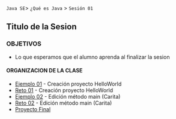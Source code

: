 
`Java SE`> `¿Qué es Java` > `Sesión 01`

## Titulo de la Sesion 

### OBJETIVOS 

- Lo que esperamos que el alumno aprenda al finalizar la sesion 

#### ORGANIZACION DE LA CLASE 

- [Ejemplo 01](Ejemplo-01) - Creación proyecto HelloWorld
- [Reto 01](Reto-01) - Creación proyecto HelloWorld
- [Ejemplo 02](Ejemplo-02) - Edición método main (Carita)
- [Reto 02](Reto-02) - Edición método main (Carita)
- [Proyecto Final](ProyectoFinal)

